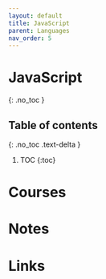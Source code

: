 ```yaml
---
layout: default
title: JavaScript
parent: Languages
nav_order: 5
---
```


# JavaScript
{: .no_toc }

## Table of contents
{: .no_toc .text-delta }

1. TOC
{:toc}

# Courses

# Notes

# Links

